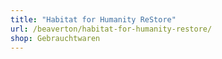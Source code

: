 ```yaml
---
title: "Habitat for Humanity ReStore"
url: /beaverton/habitat-for-humanity-restore/
shop: Gebrauchtwaren
---
```

